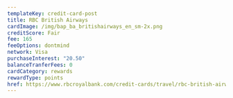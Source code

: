 ```yaml
---
templateKey: credit-card-post
title: RBC British Airways
cardImage: /img/bap_ba_britishairways_en_sm-2x.png
creditScore: Fair
fee: 165
feeOptions: dontmind
network: Visa
purchaseInterest: "20.50"
balanceTranferFees: 0
cardCategory: rewards
rewardType: points
href: https://www.rbcroyalbank.com/credit-cards/travel/rbc-british-airways-visa-infinite.html
---
```

